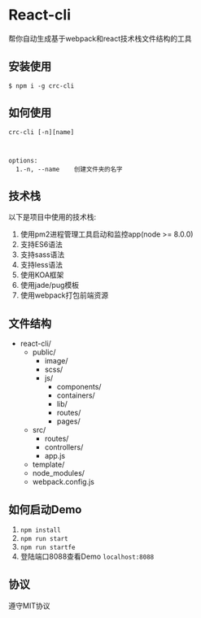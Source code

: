 # React-cli
帮你自动生成基于webpack和react技术栈文件结构的工具
## 安装使用
`$ npm i -g crc-cli`

## 如何使用
```
crc-cli [-n][name]



options:
  1.-n, --name    创建文件夹的名字
```

## 技术栈
以下是项目中使用的技术栈:
1. 使用pm2进程管理工具启动和监控app(node >= 8.0.0)
2. 支持ES6语法
3. 支持sass语法
4. 支持less语法
5. 使用KOA框架
6. 使用jade/pug模板
7. 使用webpack打包前端资源
## 文件结构
* react-cli/
  * public/
    * image/
    * scss/
    * js/
      * components/
      * containers/
      * lib/
      * routes/
      * pages/
  * src/
    * routes/
    * controllers/
    * app.js
  * template/
  * node_modules/
  * webpack.config.js
## 如何启动Demo
1. `npm install`
2. `npm run start`
3. `npm run startfe`
4. 登陆端口8088查看Demo `localhost:8088`

## 协议
遵守MIT协议